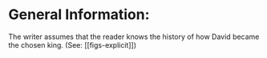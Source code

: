 # General Information:

The writer assumes that the reader knows the history of how David became the chosen king. (See: [[figs-explicit]])